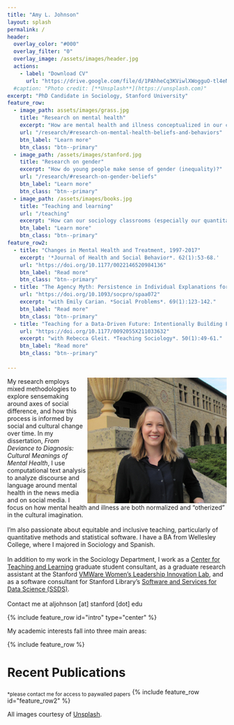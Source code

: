 ```yaml
---
title: "Amy L. Johnson"
layout: splash
permalink: /
header:
  overlay_color: "#000"
  overlay_filter: "0"
  overlay_image: /assets/images/header.jpg
  actions:
    - label: "Download CV"
      url: "https://drive.google.com/file/d/1PAhheCq3KViwlXWogguO-tl4eNw8obC4/view?usp=sharing"
  #caption: "Photo credit: [**Unsplash**](https://unsplash.com)"
excerpt: "PhD Candidate in Sociology, Stanford University"
feature_row:
  - image_path: assets/images/grass.jpg
    title: "Research on mental health"
    excerpt: "How are mental health and illness conceptualized in our cultural imagination?"
    url: "/research/#research-on-mental-health-beliefs-and-behaviors"
    btn_label: "Learn more"
    btn_class: "btn--primary"
  - image_path: /assets/images/stanford.jpg
    title: "Research on gender"
    excerpt: "How do young people make sense of gender (inequality)?"
    url: "/research/#research-on-gender-beliefs"
    btn_label: "Learn more"
    btn_class: "btn--primary"
  - image_path: /assets/images/books.jpg
    title: "Teaching and learning"
    url: "/teaching"
    excerpt: "How can our sociology classrooms (especially our quantitative methods) be more inclusive and equitable?"
    btn_label: "Learn more"
    btn_class: "btn--primary"
feature_row2:
  - title: "Changes in Mental Health and Treatment, 1997-2017"
    excerpt: '*Journal of Health and Social Behavior*. 62(1):53-68.'
    url: "https://doi.org/10.1177/0022146520984136"
    btn_label: "Read more"
    btn_class: "btn--primary"
  - title: "The Agency Myth: Persistence in Individual Explanations for Gender Inequality"
    url: "https://doi.org/10.1093/socpro/spaa072"
    excerpt: "with Emily Carian. *Social Problems*. 69(1):123-142."
    btn_label: "Read more"
    btn_class: "btn--primary"
  - title: "Teaching for a Data-Driven Future: Intentionally Building Foundational Computing Skills"
    url: "https://doi.org/10.1177/0092055X211033632"
    excerpt: "with Rebecca Gleit. *Teaching Sociology*. 50(1):49-61."
    btn_label: "Read more"
    btn_class: "btn--primary"

---
```


<img align="right" src="assets/images/headshot.JPG" width = 320>  My research employs mixed methodologies to explore sensemaking around axes of social difference, and how this process is informed by social and cultural change over time. In my dissertation, *From Deviance to Diagnosis: Cultural Meanings of Mental Health*, I use computational text analysis to analyze discourse and language around mental health in the news media and on social media. I focus on how mental health and illness are both normalized and “otherized” in the cultural imagination. <br /><br /> I’m also passionate about equitable and inclusive teaching, particularly of quantitative methods and statistical software. I have a BA from Wellesley College, where I majored in Sociology and Spanish. <br/><br/> In addition to my work in the Sociology Department, I work as a [Center for Teaching and Learning](https://ctl.stanford.edu/) graduate student consultant, as a graduate research assistant at the Stanford [VMWare Women’s Leadership Innovation Lab](https://womensleadership.stanford.edu/), and as a software consultant for Stanford Library’s [Software and Services for Data Science (SSDS)](https://ssds.stanford.edu/). <br /><br /> Contact me at aljohnson [at] stanford [dot] edu 

{% include feature_row id="intro" type="center" %}

My academic interests fall into three main areas:

{% include feature_row %}

# Recent Publications
<sub>*please contact me for access to paywalled papers</sub>
{% include feature_row id="feature_row2" %}

All images courtesy of [Unsplash](https://unsplash.com).